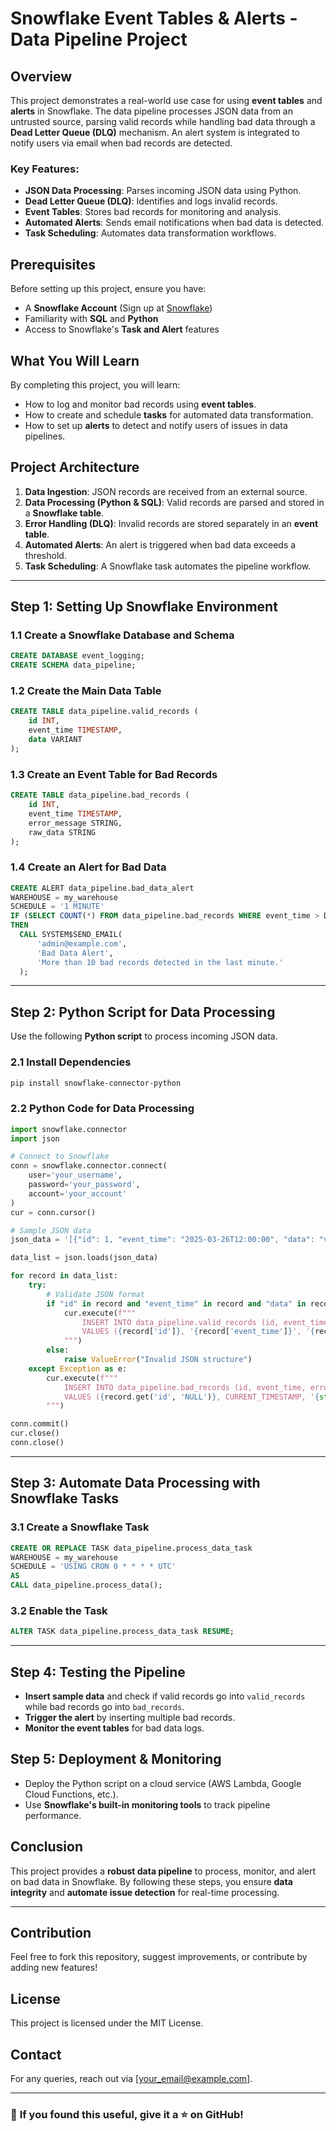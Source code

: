 # Snowflake Event Tables & Alerts - Data Pipeline Project

## Overview
This project demonstrates a real-world use case for using **event tables** and **alerts** in Snowflake. The data pipeline processes JSON data from an untrusted source, parsing valid records while handling bad data through a **Dead Letter Queue (DLQ)** mechanism. An alert system is integrated to notify users via email when bad records are detected.

### Key Features:
- **JSON Data Processing**: Parses incoming JSON data using Python.
- **Dead Letter Queue (DLQ)**: Identifies and logs invalid records.
- **Event Tables**: Stores bad records for monitoring and analysis.
- **Automated Alerts**: Sends email notifications when bad data is detected.
- **Task Scheduling**: Automates data transformation workflows.

## Prerequisites
Before setting up this project, ensure you have:
- A **Snowflake Account** (Sign up at [Snowflake](https://www.snowflake.com/))
- Familiarity with **SQL** and **Python**
- Access to Snowflake's **Task and Alert** features

## What You Will Learn
By completing this project, you will learn:
- How to log and monitor bad records using **event tables**.
- How to create and schedule **tasks** for automated data transformation.
- How to set up **alerts** to detect and notify users of issues in data pipelines.

## Project Architecture
1. **Data Ingestion**: JSON records are received from an external source.
2. **Data Processing (Python & SQL)**: Valid records are parsed and stored in a **Snowflake table**.
3. **Error Handling (DLQ)**: Invalid records are stored separately in an **event table**.
4. **Automated Alerts**: An alert is triggered when bad data exceeds a threshold.
5. **Task Scheduling**: A Snowflake task automates the pipeline workflow.

---

## Step 1: Setting Up Snowflake Environment

### 1.1 Create a Snowflake Database and Schema
```sql
CREATE DATABASE event_logging;
CREATE SCHEMA data_pipeline;
```

### 1.2 Create the Main Data Table
```sql
CREATE TABLE data_pipeline.valid_records (
    id INT,
    event_time TIMESTAMP,
    data VARIANT
);
```

### 1.3 Create an Event Table for Bad Records
```sql
CREATE TABLE data_pipeline.bad_records (
    id INT,
    event_time TIMESTAMP,
    error_message STRING,
    raw_data STRING
);
```

### 1.4 Create an Alert for Bad Data
```sql
CREATE ALERT data_pipeline.bad_data_alert
WAREHOUSE = my_warehouse
SCHEDULE = '1 MINUTE'
IF (SELECT COUNT(*) FROM data_pipeline.bad_records WHERE event_time > DATEADD(MINUTE, -1, CURRENT_TIMESTAMP)) > 10
THEN
  CALL SYSTEM$SEND_EMAIL(
      'admin@example.com',
      'Bad Data Alert',
      'More than 10 bad records detected in the last minute.'
  );
```

---

## Step 2: Python Script for Data Processing
Use the following **Python script** to process incoming JSON data.

### 2.1 Install Dependencies
```bash
pip install snowflake-connector-python
```

### 2.2 Python Code for Data Processing
```python
import snowflake.connector
import json

# Connect to Snowflake
conn = snowflake.connector.connect(
    user='your_username',
    password='your_password',
    account='your_account'
)
cur = conn.cursor()

# Sample JSON data
json_data = '[{"id": 1, "event_time": "2025-03-26T12:00:00", "data": "valid"}, {"id": 2, "event_time": "2025-03-26T12:05:00", "data": "invalid"}]'

data_list = json.loads(json_data)

for record in data_list:
    try:
        # Validate JSON format
        if "id" in record and "event_time" in record and "data" in record:
            cur.execute(f"""
                INSERT INTO data_pipeline.valid_records (id, event_time, data)
                VALUES ({record['id']}, '{record['event_time']}', '{record['data']}')
            """)
        else:
            raise ValueError("Invalid JSON structure")
    except Exception as e:
        cur.execute(f"""
            INSERT INTO data_pipeline.bad_records (id, event_time, error_message, raw_data)
            VALUES ({record.get('id', 'NULL')}, CURRENT_TIMESTAMP, '{str(e)}', '{json.dumps(record)}')
        """)

conn.commit()
cur.close()
conn.close()
```

---

## Step 3: Automate Data Processing with Snowflake Tasks

### 3.1 Create a Snowflake Task
```sql
CREATE OR REPLACE TASK data_pipeline.process_data_task
WAREHOUSE = my_warehouse
SCHEDULE = 'USING CRON 0 * * * * UTC'
AS
CALL data_pipeline.process_data();
```

### 3.2 Enable the Task
```sql
ALTER TASK data_pipeline.process_data_task RESUME;
```

---

## Step 4: Testing the Pipeline
- **Insert sample data** and check if valid records go into `valid_records` while bad records go into `bad_records`.
- **Trigger the alert** by inserting multiple bad records.
- **Monitor the event tables** for bad data logs.

## Step 5: Deployment & Monitoring
- Deploy the Python script on a cloud service (AWS Lambda, Google Cloud Functions, etc.).
- Use **Snowflake's built-in monitoring tools** to track pipeline performance.

## Conclusion
This project provides a **robust data pipeline** to process, monitor, and alert on bad data in Snowflake. By following these steps, you ensure **data integrity** and **automate issue detection** for real-time processing.

---

## Contribution
Feel free to fork this repository, suggest improvements, or contribute by adding new features!

## License
This project is licensed under the MIT License.

## Contact
For any queries, reach out via [your_email@example.com].

---

### 🌟 **If you found this useful, give it a ⭐ on GitHub!**

